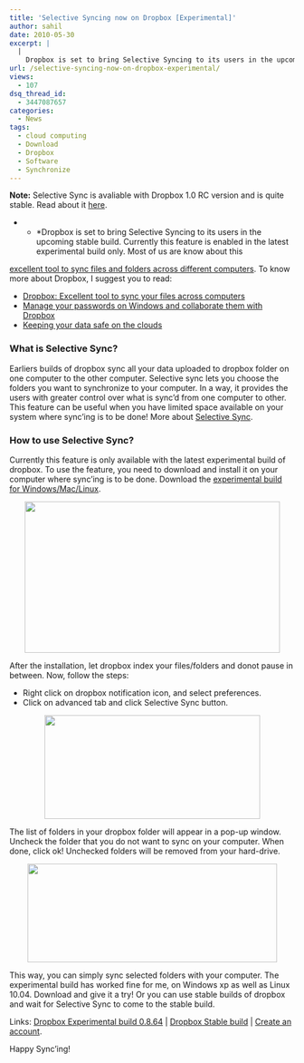 ```yaml
---
title: 'Selective Syncing now on Dropbox [Experimental]'
author: sahil
date: 2010-05-30
excerpt: |
  |
    Dropbox is set to bring Selective Syncing to its users in the upcoming stable build. Currently this feature is enabled in the latest experimental build only. Most of us are know about this excellent tool to sync files and folders across different computers. To know more about Dropbox, I suggest you to read:
url: /selective-syncing-now-on-dropbox-experimental/
views:
  - 107
dsq_thread_id:
  - 3447087657
categories:
  - News
tags:
  - cloud computing
  - Download
  - Dropbox
  - Software
  - Synchronize
---
```

**Note:** Selective Sync is avaliable with Dropbox 1.0 RC version and is quite stable. Read about it [here][1].

* * *Dropbox is set to bring Selective Syncing to its users in the upcoming stable build. Currently this feature is enabled in the latest experimental build only. Most of us are know about this 

<a title=" Dropbox: Excellent tool to sync your files across computers" href="http://devilsworkshop.org/dropbox-excellent-tool-to-sync-your-files-across-computers/" target="_blank">excellent tool to sync files and folders across different computers</a>. To know more about Dropbox, I suggest you to read:</p> 

  * <a title=" Dropbox: Excellent tool to sync your files across computers" href="http://devilsworkshop.org/dropbox-excellent-tool-to-sync-your-files-across-computers/" target="_blank">Dropbox: Excellent tool to sync your files across computers</a>
  * <a title="Manage your passwords on Windows  and collaborate them with Dropbox" rel="bookmark" href="http://devilsworkshop.org/manage-your-passwords-on-windows-and-collaborate-them-with-dropbox/" target="_blank">Manage your passwords on Windows and collaborate them with Dropbox</a>**<a href="http://devilsworkshop.org/keeping-your-data-safe-on-the-clouds/" target="_blank"><strong> </strong></a>**
  * **<a href="http://devilsworkshop.org/keeping-your-data-safe-on-the-clouds/" target="_blank"><strong> </strong></a>**<a title="Keeping your data safe on the clouds" href="http://devilsworkshop.org/keeping-your-data-safe-on-the-clouds/" target="_blank">Keeping your data safe on the clouds</a>**<a href="http://devilsworkshop.org/keeping-your-data-safe-on-the-clouds/" target="_blank"><strong> </strong></a>**

### What is Selective Sync?

Earliers builds of dropbox sync all your data uploaded to dropbox folder on one computer to the other computer. Selective sync lets you choose the folders you want to synchronize to your computer. In a way, it provides the users with greater control over what is sync&#8217;d from one computer to other. This feature can be useful when you have limited space available on your system where sync&#8217;ing is to be done! More about <a href="https://www.dropbox.com/help/175" onclick="_gaq.push(['_trackEvent', 'outbound-article', 'https://www.dropbox.com/help/175', 'Selective Sync']);" title="Selective Sync"  target="_blank">Selective Sync</a>.

### How to use Selective Sync?

Currently this feature is only available with the latest experimental build of dropbox. To use the feature, you need to download and install it on your computer where sync&#8217;ing is to be done. Download the <a href="http://forums.dropbox.com/topic.php?id=20472" onclick="_gaq.push(['_trackEvent', 'outbound-article', 'http://forums.dropbox.com/topic.php?id=20472', 'experimental build for Windows/Mac/Linux']);" target="_blank">experimental build for Windows/Mac/Linux</a>.

<p style="text-align: center;">
  <a rel="attachment wp-att-25749" href="http://devilsworkshop.org/selective-syncing-now-on-dropbox-experimental/selective-sync/"><img class="size-full wp-image-25749 aligncenter" title="selective sync" src="http://cdn.devilsworkshop.org/files/2010/05/selective-sync.png" alt="" width="451" height="267" /></a>
</p>

After the installation, let dropbox index your files/folders and donot pause in between. Now, follow the steps:

  * Right click on dropbox notification icon, and select preferences.
  * Click on advanced tab and click Selective Sync button.

<p style="text-align: center;">
  <img class="size-full wp-image-25748 aligncenter" title="selective sync 1" src="http://cdn.devilsworkshop.org/files/2010/05/selective-sync-1.png" alt="" width="381" height="183" />
</p>

The list of folders in your dropbox folder will appear in a pop-up window. Uncheck the folder that you do not want to sync on your computer. When done, click ok! Unchecked folders will be removed from your hard-drive.

<p style="text-align: center;">
  <a rel="attachment wp-att-25750" href="http://devilsworkshop.org/selective-syncing-now-on-dropbox-experimental/selective-syncing-dropbox/"><img class="size-full wp-image-25750 aligncenter" title="selective-syncing-dropbox" src="http://cdn.devilsworkshop.org/files/2010/05/selective-syncing-dropbox.png" alt="" width="441" height="174" /></a>
</p>

This way, you can simply sync selected folders with your computer. The experimental build has worked fine for me, on Windows xp as well as Linux 10.04. Download and give it a try! Or you can use stable builds of dropbox and wait for Selective Sync to come to the stable build.

Links: <a href="http://forums.dropbox.com/topic.php?id=20472" onclick="_gaq.push(['_trackEvent', 'outbound-article', 'http://forums.dropbox.com/topic.php?id=20472', 'Dropbox Experimental build 0.8.64']);" title="Dropbox build 0.8.64"  target="_blank">Dropbox Experimental build 0.8.64</a> | <a href="https://www.dropbox.com/install" onclick="_gaq.push(['_trackEvent', 'outbound-article', 'https://www.dropbox.com/install', 'Dropbox Stable build']);" title="Install Dropbox"  target="_blank">Dropbox Stable build</a> | <a href="https://www.dropbox.com/referrals/NTc1NTkzNjg5" onclick="_gaq.push(['_trackEvent', 'outbound-article', 'https://www.dropbox.com/referrals/NTc1NTkzNjg5', 'Create an account']);" title="Create an account"  target="_blank">Create an account</a>.

Happy Sync&#8217;ing!

 [1]: http://devilsworkshop.org/download-dropbox-1-0-rc-use-new-selective-sync-feature/
